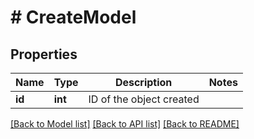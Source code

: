 # # CreateModel

## Properties

Name | Type | Description | Notes
------------ | ------------- | ------------- | -------------
**id** | **int** | ID of the object created |

[[Back to Model list]](../../README.md#models) [[Back to API list]](../../README.md#endpoints) [[Back to README]](../../README.md)
